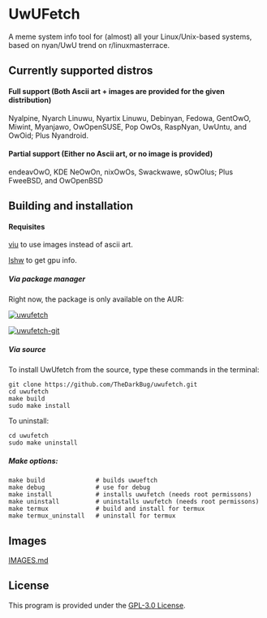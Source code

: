 # UwUFetch

A meme system info tool for (almost) all your Linux/Unix-based systems, based on nyan/UwU trend on r/linuxmasterrace.

## Currently supported distros
#### Full support (Both Ascii art + images are provided for the given distribution)
Nyalpine, Nyarch Linuwu, Nyartix Linuwu, Debinyan, Fedowa, GentOwO, Miwint, Myanjawo, OwOpenSUSE, Pop OwOs, RaspNyan, UwUntu, and OwOid; Plus Nyandroid.

#### Partial support (Either no Ascii art, or no image is provided)
endeavOwO, KDE NeOwOn, nixOwOs, Swackwawe, sOwOlus; Plus FweeBSD, and OwOpenBSD

## Building and installation

#### Requisites

[viu](https://github.com/atanunq/viu) to use images instead of ascii art.

[lshw](https://github.com/lyonel/lshw) to get gpu info.

##### Via package manager

Right now, the package is only available on the AUR:

[![uwufetch](https://img.shields.io/aur/version/uwufetch?color=1793d1&label=uwufetch&logo=arch-linux&style=for-the-badge)](https://aur.archlinux.org/packages/uwufetch/)

[![uwufetch-git](https://img.shields.io/aur/version/uwufetch-git?color=1793d1&label=uwufetch-git&logo=arch-linux&style=for-the-badge)](https://aur.archlinux.org/packages/uwufetch-git/)

##### Via source

To install UwUfetch from the source, type these commands in the terminal:

```shell
git clone https://github.com/TheDarkBug/uwufetch.git
cd uwufetch
make build
sudo make install
```

To uninstall:

```shell
cd uwufetch
sudo make uninstall
```

##### Make options:

```shell
make build              # builds uwueftch
make debug              # use for debug
make install            # installs uwufetch (needs root permissons)
make uninstall          # uninstalls uwufetch (needs root permissons)
make termux             # build and install for termux
make termux_uninstall   # uninstall for termux
```

## Images

[IMAGES.md](https://github.com/TheDarkBug/uwufetch/tree/main/res/IMAGES.md)

## License

This program is provided under the [GPL-3.0 License](https://github.com/TheDarkBug/uwufetch/LICENSE).
